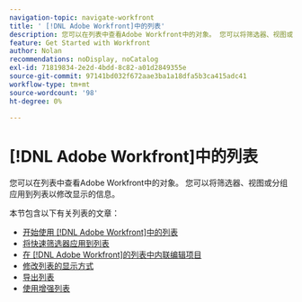 ```yaml
---
navigation-topic: navigate-workfront
title: ' [!DNL Adobe Workfront]中的列表'
description: 您可以在列表中查看Adobe Workfront中的对象。 您可以将筛选器、视图或分组应用到列表以修改显示的信息。 本节包含以下有关列表的文章
feature: Get Started with Workfront
author: Nolan
recommendations: noDisplay, noCatalog
exl-id: 71819834-2e2d-4bdd-8c82-a01d2849355e
source-git-commit: 97141bd032f672aae3ba1a18dfa5b3ca415adc41
workflow-type: tm+mt
source-wordcount: '98'
ht-degree: 0%

---
```


# [!DNL Adobe Workfront]中的列表

<!--Audited: 11/2024-->

您可以在列表中查看Adobe Workfront中的对象。 您可以将筛选器、视图或分组应用到列表以修改显示的信息。

本节包含以下有关列表的文章：

* [开始使用 [!DNL Adobe Workfront]中的列表](../../../workfront-basics/navigate-workfront/use-lists/view-items-in-a-list.md)
* [将快速筛选器应用到列表](../../../workfront-basics/navigate-workfront/use-lists/apply-quick-filter-list.md)
* [在 [!DNL Adobe Workfront]的列表中内联编辑项目](../../../workfront-basics/navigate-workfront/use-lists/inline-edit-objects.md)
* [修改列表的显示方式](../../../workfront-basics/navigate-workfront/use-lists/modify-list-display.md)
* [导出列表](../../../workfront-basics/navigate-workfront/use-lists/export-lists.md)
* [使用增强列表](/help/quicksilver/workfront-basics/navigate-workfront/use-lists/enhanced-lists.md)
